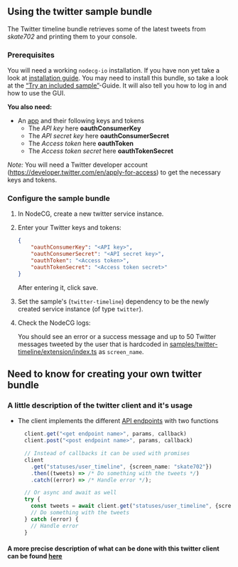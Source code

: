 ## Using the twitter sample bundle

The Twitter timeline bundle retrieves some of the latest tweets from _skate702_
and printing them to your console.

### Prerequisites

You will need a working `nodecg-io` installation. If you have non yet take a
look at [installation guide](../getting_started/install.md). You may need to
install this bundle, so take a look at the
[“Try an included sample”](../getting_started/try_example_bundle.md)-Guide. It
will also tell you how to log in and how to use the GUI.

**You also need:**

-   An [app](https://developer.twitter.com/en/apps) and their following keys and
    tokens
    -   The _API key_ here **oauthConsumerKey**
    -   The _API secret key_ here **oauthConsumerSecret**
    -   The _Access token_ here **oauthToken**
    -   The _Access token secret_ here **oauthTokenSecret**

_Note:_ You will need a Twitter developer account
(<https://developer.twitter.com/en/apply-for-access>) to get the necessary keys
and tokens.

### Configure the sample bundle

1. In NodeCG, create a new twitter service instance.

2. Enter your Twitter keys and tokens:

    ```json
    {
        "oauthConsumerKey": "<API key>",
        "oauthConsumerSecret": "<API secret key>",
        "oauthToken": "<Access token>",
        "oauthTokenSecret": "<Access token secret>"
    }
    ```

    After entering it, click save.

3. Set the sample's (`twitter-timeline`) dependency to be the newly created
   service instance (of type `twitter`).

4. Check the NodeCG logs:

    You should see an error or a success message and up to 50 Twitter messages
    tweeted by the user that is hardcoded in
    [samples/twitter-timeline/extension/index.ts](/samples/twitter-timeline/extension/index.ts)
    as `screen_name`.

## Need to know for creating your own twitter bundle

### A little description of the twitter client and it's usage

-   The client implements the different
    [API endpoints](https://developer.twitter.com/en/docs/api-reference-index)
    with two functions

    ```typescript
      client.get("<get endpoint name>", params, callback)
      client.post("<post endpoint name>", params, callback)

      // Instead of callbacks it can be used with promises
      client
        .get("statuses/user_timeline", {screen_name: "skate702"})
        .then((tweets) => /* Do something with the tweets */)
        .catch((error) => /* Handle error */);

      // Or async and await as well
      try {
        const tweets = await client.get("statuses/user_timeline", {screen_name: "skate702"});
        // Do something with the tweets
      } catch (error) {
        // Handle error
      }
    ```

#### A more precise description of what can be done with this twitter client can be found [here](https://github.com/desmondmorris/node-twitter#readme)
